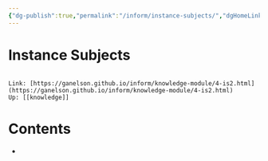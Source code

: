 ```yaml
---
{"dg-publish":true,"permalink":"/inform/instance-subjects/","dgHomeLink":true,"dgPassFrontmatter":false}
---
```


# Instance Subjects
```ad-info

Link: [https://ganelson.github.io/inform/knowledge-module/4-is2.html](https://ganelson.github.io/inform/knowledge-module/4-is2.html)
Up: [[knowledge]]
```

# Contents
- 